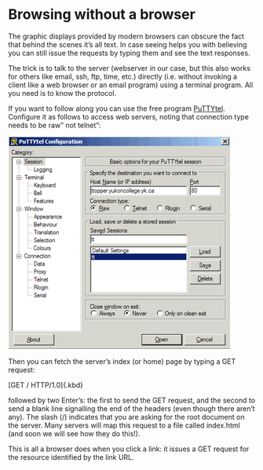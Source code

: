 # Browsing without a browser

The graphic displays provided by modern browsers can obscure the fact
that behind the scenes it’s all text. In case seeing helps you with
believing you can still issue the requests by typing them and see the
text responses.

The trick is to talk to the server (webserver in our case, but this also
works for others like email, ssh, ftp, time, etc.) directly (i.e.
without invoking a client like a web browser or an email program) using
a terminal program. All you need is to know the protocol.

If you want to follow along you can use the free program
[PuTTYtel](http://www.chiark.greenend.org.uk/~sgtatham/putty/download.html).
Configure it as follows to access web servers, noting that connection
type needs to be raw” not telnet”:

![PuTTYtel configuration settings.](06_PuTTYtelConfig.gif)

Then you can fetch the server’s index (or home) page by typing a GET
request:

[GET / HTTP/1.0]{.kbd}

followed by two Enter’s: the first to send the GET request, and the
second to send a blank line signalling the end of the headers (even
though there aren’t any). The slash (/) indicates that you are asking
for the root document on the server. Many servers will map this request
to a file called index.html (and soon we will see how they do this!).

This is all a browser does when you click a link: it issues a GET
request for the resource identified by the link URL.
